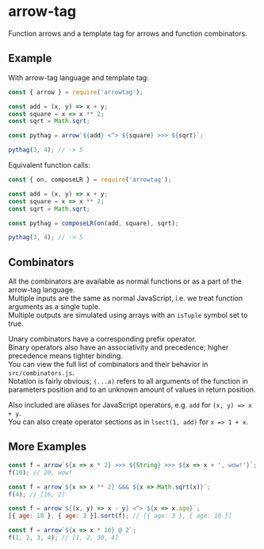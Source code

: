 # arrow-tag

Function arrows and a template tag for arrows and function combinators.

## Example

With arrow-tag language and template tag:
```js
const { arrow } = require('arrowtag');

const add = (x, y) => x + y;
const square = x => x ** 2;
const sqrt = Math.sqrt;

const pythag = arrow`${add} <^> ${square} >>> ${sqrt}`;

pythag(3, 4); // -> 5
```

Equivalent function calls:
```js
const { on, composeLR } = require('arrowtag');

const add = (x, y) => x + y;
const square = x => x ** 2;
const sqrt = Math.sqrt;

const pythag = composeLR(on(add, square), sqrt);

pythag(3, 4); // -> 5
```

## Combinators

All the combinators are available as normal functions or as a part of the arrow-tag language.  
Multiple inputs are the same as normal JavaScript, i.e. we treat function arguments as a single tuple.  
Multiple outputs are simulated using arrays with an `isTuple` symbol set to true.  

Unary combinators have a corresponding prefix operator.  
Binary operators also have an associativity and precedence; higher precedence means tighter binding.  
You can view the full list of combinators and their behavior in `src/combinators.js`.  
Notation is fairly obvious; `(...a)` refers to all arguments of the function in parameters position and to an unknown amount of values in return position.  

Also included are aliases for JavaScript operators, e.g. `add` for `(x, y) => x + y`.  
You can also create operator sections as in `lsect(1, add)` for `x => 1 + x`.  

## More Examples

```js
const f = arrow`${x => x * 2} >>> ${String} >>> ${x => x + ', wow!'}`;
f(10); // 20, wow!
```

```js
const f = arrow`${x => x ** 2} &&& ${x => Math.sqrt(x)}`;
f(4); // [16, 2]
```

```js
const f = arrow`${(x, y) => x - y} <^> ${x => x.age}`;
[{ age: 10 }, { age: 3 }].sort(f); // [{ age: 3 }, { age: 10 }]
```

```js
const f = arrow`${x => x * 10} @ 2`;
f(1, 2, 3, 4); // [1, 2, 30, 4]
```
